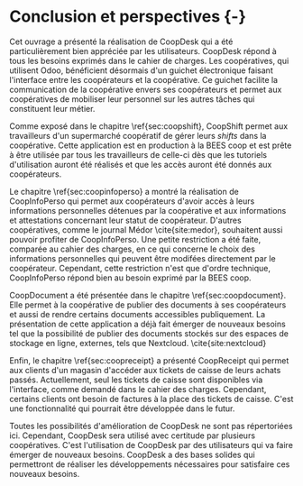 # Conclusion et perspectives {-}

Cet ouvrage a présenté la réalisation de CoopDesk qui a été
particulièrement bien appréciée par les utilisateurs.  CoopDesk répond à
tous les besoins exprimés dans le cahier de charges.  Les coopératives,
qui utilisent Odoo, bénéficient désormais d'un guichet électronique
faisant l'interface entre les coopérateurs et la coopérative. Ce guichet
facilite la communication de la coopérative envers ses coopérateurs et
permet aux coopératives de mobiliser leur personnel sur les autres
tâches qui constituent leur métier.

Comme exposé dans le chapitre \ref{sec:coopshift}, CoopShift permet
aux travailleurs d'un supermarché coopératif de gérer leurs *shifts*
dans la coopérative. Cette application est en production à la BEES coop
et est prête à être utilisée par tous les travailleurs de celle-ci dès
que les tutoriels d'utilisation auront été réalisés et que les accès
auront été donnés aux coopérateurs.

Le chapitre \ref{sec:coopinfoperso} a montré la réalisation de
CoopInfoPerso qui permet aux coopérateurs d'avoir accès à leurs
informations personnelles détenues par la coopérative et aux
informations et attestations concernant leur statut de coopérateur.
D'autres coopératives, comme le journal Médor \cite{site:medor},
souhaitent aussi pouvoir profiter de CoopInfoPerso. Une petite
restriction a été faite, comparée au cahier des charges, en ce qui
concerne le choix des informations personnelles qui peuvent être
modifées directement par le coopérateur. Cependant, cette restriction
n'est que d'ordre technique, CoopInfoPerso répond bien au besoin exprimé
par la BEES coop.

CoopDocument a été présentée dans le
chapitre \ref{sec:coopdocument}. Elle permet à la coopérative de
publier des documents à ses coopérateurs et aussi de rendre certains
documents accessibles publiquement. La présentation de cette application
a déjà fait émerger de nouveaux besoins tel que la possibilité de
publier des documents stockés sur des espaces de stockage en ligne,
externes, tels que Nextcloud. \cite{site:nextcloud}

Enfin, le chapitre \ref{sec:coopreceipt} a présenté CoopReceipt qui
permet aux clients d'un magasin d'accéder aux tickets de caisse de leurs
achats passés. Actuellement, seul les tickets de caisse sont disponibles
via l'interface, comme demandé dans le cahier des charges. Cependant,
certains clients ont besoin de factures à la place des tickets de
caisse. C'est une fonctionnalité qui pourrait être développée dans le
futur.

Toutes les possibilités d'amélioration de CoopDesk ne sont pas
répertoriées ici. Cependant, CoopDesk sera utilisé avec certitude par
plusieurs coopératives. C'est l'utilisation de CoopDesk par des
utilisateurs qui va faire émerger de nouveaux besoins. CoopDesk a des
bases solides qui permettront de réaliser les développements nécessaires
pour satisfaire ces nouveaux besoins.
